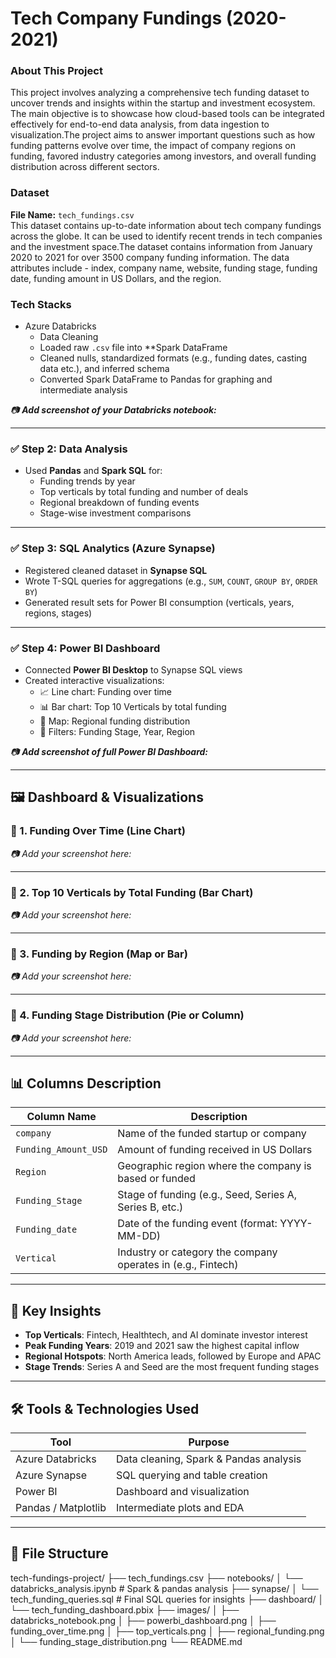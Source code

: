 # Tech Company Fundings (2020-2021)

### About This Project
This project involves analyzing a comprehensive tech funding dataset to uncover trends and insights within the startup and investment ecosystem.
The main objective is to showcase how cloud-based tools can be integrated effectively for end-to-end data analysis, from data ingestion to visualization.The project aims to answer important questions such as how funding patterns evolve over time, the impact of company regions on funding, favored industry categories among investors, and overall funding distribution across different sectors.

### Dataset

**File Name:** `tech_fundings.csv`  
This dataset contains up-to-date information about tech company fundings across the globe. It can be used to identify recent trends in tech companies and the investment space.The dataset contains information from January 2020 to 2021 for over 3500 company funding information. The data attributes include - index, company name, website, funding stage, funding date, funding amount in US Dollars, and the region.

### Tech Stacks

- Azure Databricks
  - Data Cleaning
  - Loaded raw `.csv` file into **Spark DataFrame
  - Cleaned nulls, standardized formats (e.g., funding dates, casting data etc.), and inferred schema
  - Converted Spark DataFrame to Pandas for graphing and intermediate analysis

_📷 **Add screenshot of your Databricks notebook:**_  

---

### ✅ Step 2: Data Analysis
- Used **Pandas** and **Spark SQL** for:
  - Funding trends by year
  - Top verticals by total funding and number of deals
  - Regional breakdown of funding events
  - Stage-wise investment comparisons

---

### ✅ Step 3: SQL Analytics (Azure Synapse)
- Registered cleaned dataset in **Synapse SQL**
- Wrote T-SQL queries for aggregations (e.g., `SUM`, `COUNT`, `GROUP BY`, `ORDER BY`)
- Generated result sets for Power BI consumption (verticals, years, regions, stages)

---

### ✅ Step 4: Power BI Dashboard
- Connected **Power BI Desktop** to Synapse SQL views
- Created interactive visualizations:
  - 📈 Line chart: Funding over time
  - 📊 Bar chart: Top 10 Verticals by total funding
  - 🧭 Map: Regional funding distribution
  - 🧩 Filters: Funding Stage, Year, Region

_📷 **Add screenshot of full Power BI Dashboard:**_  

---

## 🖼 Dashboard & Visualizations

### 🔹 1. Funding Over Time (Line Chart)
_📷 Add your screenshot here:_  

---

### 🔹 2. Top 10 Verticals by Total Funding (Bar Chart)
_📷 Add your screenshot here:_  

---

### 🔹 3. Funding by Region (Map or Bar)
_📷 Add your screenshot here:_  

---

### 🔹 4. Funding Stage Distribution (Pie or Column)
_📷 Add your screenshot here:_  

---

## 📊 Columns Description

| Column Name         | Description                                                   |
|---------------------|---------------------------------------------------------------|
| `company`           | Name of the funded startup or company                         |
| `Funding_Amount_USD`| Amount of funding received in US Dollars                      |
| `Region`            | Geographic region where the company is based or funded        |
| `Funding_Stage`     | Stage of funding (e.g., Seed, Series A, Series B, etc.)       |
| `Funding_date`      | Date of the funding event (format: YYYY-MM-DD)                |
| `Vertical`          | Industry or category the company operates in (e.g., Fintech)  |

---

## 🧠 Key Insights

- **Top Verticals**: Fintech, Healthtech, and AI dominate investor interest
- **Peak Funding Years**: 2019 and 2021 saw the highest capital inflow
- **Regional Hotspots**: North America leads, followed by Europe and APAC
- **Stage Trends**: Series A and Seed are the most frequent funding stages

---

## 🛠 Tools & Technologies Used

| Tool            | Purpose                                  |
|-----------------|------------------------------------------|
| Azure Databricks| Data cleaning, Spark & Pandas analysis   |
| Azure Synapse   | SQL querying and table creation          |
| Power BI        | Dashboard and visualization              |
| Pandas / Matplotlib | Intermediate plots and EDA           |

---

## 📂 File Structure
tech-fundings-project/
├── tech_fundings.csv
├── notebooks/
│ └── databricks_analysis.ipynb # Spark & pandas analysis
├── synapse/
│ └── tech_funding_queries.sql # Final SQL queries for insights
├── dashboard/
│ └── tech_funding_dashboard.pbix
├── images/
│ ├── databricks_notebook.png
│ ├── powerbi_dashboard.png
│ ├── funding_over_time.png
│ ├── top_verticals.png
│ ├── regional_funding.png
│ └── funding_stage_distribution.png
└── README.md

